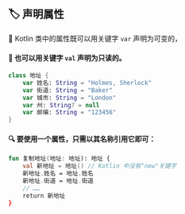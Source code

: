 ## 🏷️ 声明属性

🔄 Kotlin 类中的属性既可以用关键字 `var` 声明为可变的，

#### 📌 也可以用关键字 `val` 声明为只读的。

```kotlin
class 地址 {
    var 姓名: String = "Holmes, Sherlock"
    var 街道: String = "Baker"
    var 城市: String = "London"
    var 州: String? = null
    var 邮编: String = "123456"
}
```

#### 🔍 要使用一个属性，只需以其名称引用它即可：

```kotlin
fun 复制地址(地址: 地址): 地址 {
    val 新地址 = 地址() // Kotlin 中没有"new"关键字
    新地址.姓名 = 地址.姓名
    新地址.街道 = 地址.街道
    // ……
    return 新地址
}
```